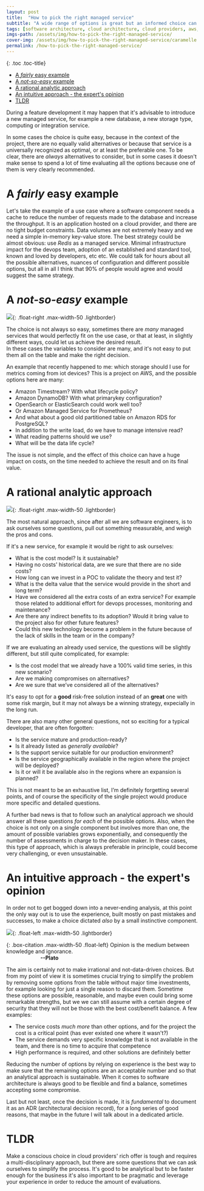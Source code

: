 ```yaml
---
layout: post
title:  "How to pick the right managed service"
subtitle: "A wide range of options is great but an informed choice can be quite time-consuming"
tags: [software architecture, cloud architecture, cloud providers, aws, managed services, cloud services, cloud cost]
imgs-path: /assets/img/how-to-pick-the-right-managed-service/
cover-img: /assets/img/how-to-pick-the-right-managed-service/caramelle.jpg
permalink: /how-to-pick-the-right-managed-service/
---
```


{: .toc .toc-title}
- [A *fairly* easy example](#a-fairly-easy-example)
- [A *not-so-easy* example](#a-not-so-easy-example)
- [A rational analytic approach](#a-rational-analytic-approach)
- [An intuitive approach - the expert's opinion](#an-intuitive-approach---the-experts-opinion)
- [TLDR](#tldr)

During a feature development it may happen that it's advisable to introduce a new managed service, for example a new database, a new storage type, computing or integration service.

In some cases the choice is quite easy, because in the context of the project, there are no equally valid alternatives or because that service is a universally recognized as optimal, or at least the preferable one.
To be clear, there are *always* alternatives to consider, but in some cases it doesn't make sense to spend a lot of time evaluating all the options because one of them is very clearly recommended.

# A *fairly* easy example

Let's take the example of a use case where a software component needs a cache to reduce the number of requests made to the database and increase the throughput. It is an application hosted on a cloud provider, and there are no tight budget constraints. Data volumes are not extremely heavy and we need a simple in-memory key-value store. The best strategy could be almost obvious: use *Redis* as a managed service. Minimal infrastructure impact for the devops team, adoption of an established and standard tool, known and loved by developers, etc etc.
We could talk for hours about all the possible alternatives, nuances of configuration and different possible options, but all in all I think that 90% of people would agree and would suggest the same strategy.

# A *not-so-easy* example

![]({{page.imgs-path}}headache.jpg){: .float-right .max-width-50 .lightborder}

The choice is not always so easy, sometimes there are *many* managed services that would perfectly fit on the use case, or that at least, in slightly different ways, could let us achieve the desired result.  
In these cases the variables to consider are many, and it's not easy to put them all on the table and make the right decision.

An example that recently happened to me: which storage should I use for metrics coming from iot devices? This is a project on AWS, and the possible options here are many:  
- Amazon Timestream? With what lifecycle policy?  
- Amazon DynamoDB? With what primarykey configuration?  
- OpenSearch or ElasticSearch could work well too?  
- Or Amazon Managed Service for Prometheus?  
- And what about a good old partitioned table on Amazon RDS for PostgreSQL?  
- In addition to the write load, do we have to manage intensive read?  
- What reading patterns should we use?  
- What will be the data life cycle?

The issue is not simple, and the effect of this choice can have a huge impact on costs, on the time needed to achieve the result and on its final value.

# A rational analytic approach
![]({{page.imgs-path}}abacus.jpg){: .float-right .max-width-50 .lightborder}

The most natural approach, since after all we are software engineers, is to ask ourselves some questions, pull out something measurable, and weigh the pros and cons.
 
If it's a new service, for example it would be right to ask ourselves:

- What is the cost model? Is it sustainable?
- Having no costs' historical data, are we sure that there are no side costs?
- How long can we invest in a POC to validate the theory and test it?
- What is the delta value that the service would provide in the short and long term?
- Have we considered all the extra costs of an extra service? For example those related to additional effort for devops processes, monitoring and maintenance?
- Are there any indirect benefits to its adoption? Would it bring value to the project also for other future features?
- Could this new technology become a problem in the future because of the lack of skills in the team or in the company?

If we are evaluating an already used service, the questions will be slightly different, but still quite complicated, for example:

- Is the cost model that we already have a 100% valid time series, in this new scenario?
- Are we making compromises on alternatives?
- Are we sure that we’ve considered all of the alternatives?

It's easy to opt for a **good** risk-free solution instead of an **great** one with some risk margin, but it may not always be a winning strategy, expecially  in the long run.

There are also many other general questions, not so exciting for a typical developer, that are often forgotten:
- Is the service mature and production-ready?
- Is it already listed as *generally available*?
- Is the support service suitable for our production environment?
- Is the service geographically available in the region where the project will be deployed?
- Is it or will it be available also in the regions where an expansion is planned?

This is not meant to be an exhaustive list, I’m definitely forgetting several points, and of course the specificity of the single project would produce more specific and detailed questions.

A further bad news is that to follow such an analytical approach we should answer all these questions *for each* of the possible options.
Also, when the choice is not only on a single component but involves more than one, the amount of possible variables grows exponentially, and consequently the number of assessments in charge to the decision maker.
In these cases, this type of approach, which is always preferable in principle, could become very challenging, or even unsustainable.

#  An intuitive approach - the expert's opinion

In order not to get bogged down into a never-ending analysis, at this point the only way out is to use the experience, built mostly on past mistakes and successes, to make a choice dictated *also* by a small instinctive component.

![]({{page.imgs-path}}platone.jpg){: .float-left .max-width-50 .lightborder}

{: .box-citation .max-width-50 .float-left}
Opinion is the medium between knowledge and ignorance.  
&emsp; &emsp; &emsp; &emsp; &emsp; **--Plato**

The aim is certainly not to make irrational and not-data-driven choices. But from my point of view it is sometimes crucial trying to simplify the problem by removing some options from the table without major time investments, for example looking for just a single reason to discard them. Sometime these options are possible, reasonable, and maybe even could bring some remarkable strengths, but we we can still assume with a certain degree of security that they will not be those with the best cost/benefit balance.
A few examples:
- The service costs *much more* than other options, and for the project the cost is a critical point (has ever existed one where it wasn't?)
- The service demands very specific knowledge that is not available in the team, and there is no time to acquire that competence
- High performance is required, and other solutions are definitely better

Reducing the number of options by relying on experience is the best way to make sure that the remaining options are an acceptable number and so that an analytical approach is sustainable.
When it comes to software architecture is always good to be flexible and find a balance, sometimes accepting some compromise.

Last but not least, once the decision is made, it is *fundamental* to document it as an ADR (architectural decision record), for a long series of good reasons, that maybe in the future I will talk about in a dedicated article.

# TLDR
Make a conscious choice in cloud providers' rich offer is tough and requires a multi-disciplinary approach, but there are some questions that we can ask ourselves to simplify the process. 
It's good to be analytical but to be faster enough for the business it's also important to be pragmatic and leverage your experience in order to reduce the amount of evaluations.
